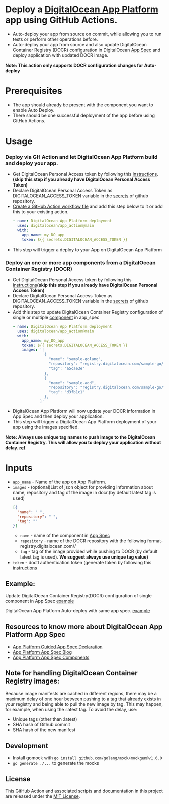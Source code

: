 # Deploy a [DigitalOcean App Platform](https://www.digitalocean.com/products/app-platform/) app using GitHub Actions.

 - Auto-deploy your app from source on commit, while allowing you to run tests or perform other operations before.
 - Auto-deploy your app from source and also update DigitalOcean Container Registry (DOCR) configuration in DigitalOcean [App Spec](https://docs.digitalocean.com/products/app-platform/references/app-specification-reference/) and deploy application with updated DOCR image.

**Note: This action only supports DOCR configuration changes for Auto-deploy**

# Prerequisites
- The app should already be present with the component you want to enable Auto Deploy.
- There should be one successful deployment of the app before using GitHub Actions.

# Usage
### Deploy via GH Action and let DigitalOcean App Platform build and deploy your app.
- Get DigitalOcean Personal Access token by following this [instructions](https://docs.digitalocean.com/reference/api/create-personal-access-token/).**(skip this step if you already have DigitalOcean Personal Access Token)**
- Declare DigitalOcean Personal Access Token as DIGITALOCEAN_ACCESS_TOKEN variable in the [secrets](https://docs.github.com/en/actions/reference/encrypted-secrets#creating-encrypted-secrets-for-a-repository) of github repository. 
- [Create a GitHub Action workflow file](https://docs.github.com/en/actions/learn-github-actions/introduction-to-github-actions#create-an-example-workflow) and add this step below to it or add this to your existing action.
  ```yaml
  - name: DigitalOcean App Platform deployment
    uses: digitalocean/app_action@main
    with:
      app_name: my_DO_app
      token: ${{ secrets.DIGITALOCEAN_ACCESS_TOKEN }}
  ```
- This step will trigger a deploy to your App on DigitalOcean App Platform

### Deploy an one or more app components from a DigitalOcean Container Registry (DOCR) 
- Get DigitalOcean Personal Access token by following this [instructions](https://docs.digitalocean.com/reference/api/create-personal-access-token/)**(skip this step if you already have DigitalOcean Personal Access Token)**
- Declare DigitalOcean Personal Access Token as DIGITALOCEAN_ACCESS_TOKEN variable in the [secrets](https://docs.github.com/en/actions/reference/encrypted-secrets#creating-encrypted-secrets-for-a-repository) of github repository. 
- Add this step to update DigitalOcean Container Registry configuration of single or multiple [component]((https://www.digitalocean.com/blog/build-component-based-apps-with-digitalocean-app-platform/)) in app_spec
  ```yaml
  - name: DigitalOcean App Platform deployment
    uses: digitalocean/app_action@main
    with:
      app_name: my_DO_app
      token: ${{ secrets.DIGITALOCEAN_ACCESS_TOKEN }}
      images: '[
                {
                  "name": "sample-golang",
                  "repository": "registry.digitalocean.com/sample-go/add_sample",
                  "tag": "a5cae3e"
                },
                {
                  "name": "sample-add",
                  "repository": "registry.digitalocean.com/sample-go/worker",
                  "tag": "d3fb1c1"
                },
              ]'
  ```
- DigitalOcean App Platform will now update your DOCR information in App Spec and then deploy your application.
- This step will trigger a DigitalOcean App Platform deployment of your app using the images specified.

**Note: Always use unique tag names to push image to the DigitalOcean Container Registry. This will allow you to deploy your application without delay. [ref](https://docs.digitalocean.com/products/container-registry/quickstart/)**

# Inputs
- `app_name` - Name of the app on App Platform.
- `images` - (optional)List of json object for providing information about name, repository and tag of the image in docr.(by default latest tag is used)
    ```json
    [{
      "name": " ",
      "repository": " ",
      "tag": ""
    }]
    ```
    - `name` - name of the component in [App Spec](https://docs.digitalocean.com/products/app-platform/references/app-specification-reference/)
    - `repository` - name of the DOCR repository with the following format- registry.digitalocean.com/<my-registry>/<my-image>
    - `tag` - tag of the image provided while pushing to DOCR (by default latest tag is used). 
    **We suggest always use unique tag value)**
- `token` - doctl authentication token (generate token by following this [instructions](https://docs.digitalocean.com/reference/api/create-personal-access-token/)

## Example:
Update DigitalOcean Container Registry(DOCR) configuration of single component in App Spec [example](https://github.com/digitalocean/sample-golang-docr-github-action)

DigitalOcean App Platform Auto-deploy with same app spec. [example](https://github.com/digitalocean/sample-golang-github-action)

## Resources to know more about DigitalOcean App Platform App Spec
- [App Platform Guided App Spec Declaration](https://www.digitalocean.com/community/tech_talks/defining-your-app-specification-on-digitalocean-app-platform)
- [App Platform App Spec Blog](https://docs.digitalocean.com/products/app-platform/references/app-specification-reference/)
- [App Platform App Spec Components](https://www.digitalocean.com/blog/build-component-based-apps-with-digitalocean-app-platform/)

## Note for handling DigitalOcean Container Registry images: 
Because image manifests are cached in different regions, there may be a maximum delay of one hour between pushing to a tag that already exists in your registry and being able to pull the new image by tag. This may happen, for example, when using the :latest tag. To avoid the delay, use:
- Unique tags (other than :latest)
- SHA hash of Github commit
- SHA hash of the new manifest

## Development

- Install gomock with `go install github.com/golang/mock/mockgen@v1.6.0`
- `go generate ./...` to generate the mocks

## License
This GitHub Action and associated scripts and documentation in this project are released under the [MIT License](LICENSE).
